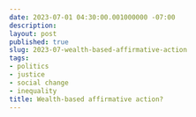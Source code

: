 ```yaml
---
date: 2023-07-01 04:30:00.001000000 -07:00
description:
layout: post
published: true
slug: 2023-07-wealth-based-affirmative-action
tags:
- politics
- justice
- social change
- inequality
title: Wealth-based affirmative action?
---
```


